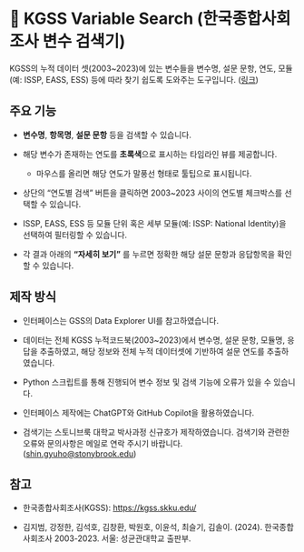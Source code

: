 # 🧭 KGSS Variable Search (한국종합사회조사 변수 검색기)

KGSS의 누적 데이터 셋(2003~2023)에 있는 변수들을 변수명, 설문 문항, 연도, 모듈(예: ISSP, EASS, ESS) 등에 따라 찾기 쉽도록 도와주는 도구입니다. ([링크](https://gyuhoshin.github.io/kgss-variable-finder/))

## 주요 기능

- **변수명**, **항목명**, **설문 문항** 등을 검색할 수 있습니다.

- 해당 변수가 존재하는 연도를 **초록색**으로 표시하는 타임라인 뷰를 제공합니다.

  - 마우스를 올리면 해당 연도가 말풍선 형태로 툴팁으로 표시됩니다.

- 상단의 “연도별 검색” 버튼을 클릭하면 2003~2023 사이의 연도별 체크박스를 선택할 수 있습니다.

- ISSP, EASS, ESS 등 모듈 단위 혹은 세부 모듈(예: ISSP: National Identity)을 선택하여 필터링할 수 있습니다.

- 각 결과 아래의 **“자세히 보기”** 를 누르면 정확한 해당 설문 문항과 응답항목을 확인할 수 있습니다.

## 제작 방식

- 인터페이스는 GSS의 Data Explorer UI를 참고하였습니다.

- 데이터는 전체 KGSS 누적코드북(2003~2023)에서 변수명, 설문 문항, 모듈명, 응답을 추출하였고, 해당 정보와 전체 누적 데이터셋에 기반하여 설문 연도를 추출하였습니다.

- Python 스크립트를 통해 진행되어 변수 정보 및 검색 기능에 오류가 있을 수 있습니다.

- 인터페이스 제작에는 ChatGPT와 GitHub Copilot을 활용하였습니다.

- 검색기는 스토니브룩 대학교 박사과정 신규호가 제작하였습니다. 검색기와 관련한 오류와 문의사항은 메일로 연락 주시기 바랍니다. (shin.gyuho@stonybrook.edu)

## 참고

- 한국종합사회조사(KGSS): https://kgss.skku.edu/

- 김지범, 강정한, 김석호, 김창환, 박원호, 이윤석, 최슬기, 김솔이. (2024). 한국종합사회조사 2003-2023. 서울: 성균관대학교 출판부.
